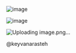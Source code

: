 ![image](https://github.com/sudeengn/flutter_sushi_app/assets/136723342/0d2a26c8-2a20-40d3-af8c-f54ea38977db)

![image](https://github.com/sudeengn/flutter_sushi_app/assets/136723342/f40e3fba-4dc7-47b7-bc9d-cff87d69f91b)

![Uploading image.png…]()

@keyvanarasteh



